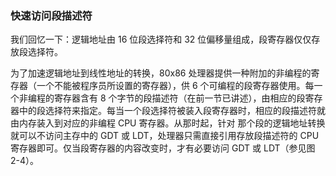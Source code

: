 ### 快速访问段描述符

我们回忆一下：逻辑地址由 16 位段选择符和 32 位偏移量组成，段寄存器仅仅存放段选择符。

为了加速逻辑地址到线性地址的转换，80x86 处理器提供一种附加的非编程的寄存器（一个不能被程序员所设置的寄存器），供 6 个可编程的段寄存器使用。每一个非编程的寄存器含有 8 个字节的段描述符（在前一节已讲述），由相应的段寄存器中的段选择符来指定。每当一个段选择符被装入段寄存器时，相应的段描述符就由内存装入到对应的非编程 CPU 寄存器。从那时起，针对 那个段的逻辑地址转换就可以不访问主存中的 GDT 或 LDT，处理器只需直接引用存放段描述符的 CPU 寄存器即可。仅当段寄存器的内容改变时，才有必要访问 GDT 或 LDT（参见图 2-4）。


